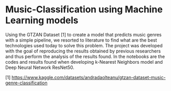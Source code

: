 # Music-Classification using Machine Learning models

Using the GTZAN Dataset [1] to create a model that predicts music genres with a simple pipeline, we resorted to literature to find what are the best technologies used today to solve this problem. The project was developed with the goal of reproducing the results obtained by previous researchers and thus perform the analysis of the results found. In the notebooks are the codes and results found when developing k-Nearest Neighbors model and Deep Neural Network ResNet50.

[1] https://www.kaggle.com/datasets/andradaolteanu/gtzan-dataset-music-genre-classification
